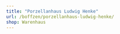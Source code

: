 ```yaml
---
title: "Porzellanhaus Ludwig Henke"
url: /boffzen/porzellanhaus-ludwig-henke/
shop: Warenhaus
---
```

